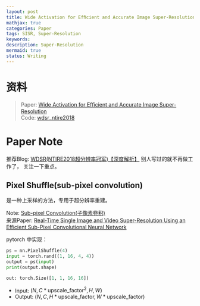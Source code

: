 ```yaml
---
layout: post
title: Wide Activation for Efﬁcient and Accurate Image Super-Resolution
mathjax: true
categories: Paper
tags: SISR, Super-Resolution
keywords:
description: Super-Resolution
mermaid: true
status: Writing
---
```


# 资料
> Paper: [Wide Activation for Efﬁcient and Accurate Image Super-Resolution](https://arxiv.org/abs/1808.08718)  
> Code: [wdsr_ntire2018](https://github.com/JiahuiYu/wdsr_ntire2018)

# Paper Note

推荐Blog: [WDSR(NTIRE2018超分辨率冠军)【深度解析】](https://blog.csdn.net/leviopku/article/details/85048846)
别人写过的就不再做工作了， 关注一下重点。

## Pixel Shuffle(sub-pixel convolution)
是一种上采样的方法，专用于超分辨率重建。

Note: [Sub-pixel Convolution(子像素卷积)](https://blog.csdn.net/leviopku/article/details/84975282)  
来源Paper: [Real-Time Single Image and Video Super-Resolution Using an Efficient Sub-Pixel Convolutional Neural Network](https://arxiv.org/abs/1609.05158)

pytorch 中实现： 

```Python
ps = nn.PixelShuffle(4)
input = torch.rand((1, 16, 4, 4))
output = ps(input)
print(output.shape)

out: torch.Size([1, 1, 16, 16])
```

 - Input: $(N, C * \text{upscale_factor}^2, H, W)$  
 - Output: $(N, C, H * \text{upscale_factor}, W * \text{upscale_factor})$



